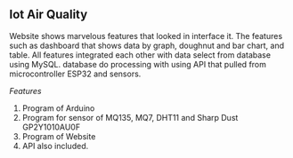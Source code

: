 ## Iot Air Quality ##

 Website shows marvelous features that looked in interface it. The features such as dashboard that shows data by graph, doughnut and bar chart, and table. All features integrated each other with data select from database using MySQL. database do processing with using API that pulled from microcontroller ESP32 and sensors.
 
 *Features*
 1. Program of Arduino
 2. Program for sensor of MQ135, MQ7, DHT11 and Sharp Dust GP2Y1010AU0F
 3. Program of Website
 4. API also included.



